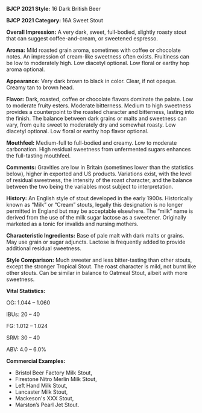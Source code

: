 <b>BJCP 2021 Style:</b> 16 Dark British Beer

<b>BJCP 2021 Category:</b> 16A Sweet Stout

<b>Overall Impression:</b> A very dark, sweet, full-bodied, slightly
roasty stout that can suggest coffee-and-cream, or sweetened
espresso.

<b>Aroma:</b> Mild roasted grain aroma, sometimes with coffee or
chocolate notes. An impression of cream-like sweetness often
exists. Fruitiness can be low to moderately high. Low diacetyl
optional. Low floral or earthy hop aroma optional.

<b>Appearance:</b> Very dark brown to black in color. Clear, if not
opaque. Creamy tan to brown head.

<b>Flavor:</b> Dark, roasted, coffee or chocolate flavors dominate
the palate. Low to moderate fruity esters. Moderate bitterness.
Medium to high sweetness provides a counterpoint to the
roasted character and bitterness, lasting into the finish. The
balance between dark grains or malts and sweetness can vary,
from quite sweet to moderately dry and somewhat roasty. Low
diacetyl optional. Low floral or earthy hop flavor optional.

<b>Mouthfeel:</b> Medium-full to full-bodied and creamy. Low to
moderate carbonation. High residual sweetness from
unfermented sugars enhances the full-tasting mouthfeel.

<b>Comments:</b> Gravities are low in Britain (sometimes lower
than the statistics below), higher in exported and US products.
Variations exist, with the level of residual sweetness, the
intensity of the roast character, and the balance between the
two being the variables most subject to interpretation.

<b>History:</b> An English style of stout developed in the early
1900s. Historically known as “Milk” or “Cream” stouts, legally
this designation is no longer permitted in England but may be
acceptable elsewhere. The “milk” name is derived from the use
of the milk sugar lactose as a sweetener. Originally marketed as
a tonic for invalids and nursing mothers.

<b>Characteristic Ingredients:</b> Base of pale malt with dark
malts or grains. May use grain or sugar adjuncts. Lactose is
frequently added to provide additional residual sweetness.

<b>Style Comparison:</b> Much sweeter and less bitter-tasting than
other stouts, except the stronger Tropical Stout. The roast
character is mild, not burnt like other stouts. Can be similar in
balance to Oatmeal Stout, albeit with more sweetness.

<b>Vital Statistics:</b>

OG: 1.044 – 1.060

IBUs: 20 – 40

FG: 1.012 – 1.024

SRM: 30 – 40

ABV: 4.0 – 6.0%

<b>Commercial Examples:</b>
- Bristol Beer Factory Milk Stout,
- Firestone Nitro Merlin Milk Stout,
- Left Hand Milk Stout,
- Lancaster Milk Stout,
- Mackeson's XXX Stout,
- Marston’s Pearl Jet Stout.
